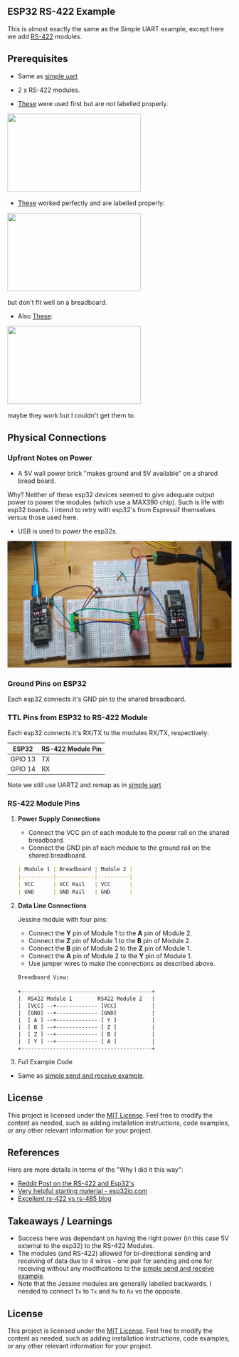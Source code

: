 ## ESP32 RS-422  Example
This is almost exactly the same as the Simple UART example, except here we add [RS-422](https://en.wikipedia.org/wiki/RS-422) modules.


## Prerequisites

- Same as [simple uart](https://github.com/jouellnyc/UART/tree/main/esp32_simple)
- 2 x RS-422 modules.

-  [These](https://www.amazon.com/gp/product/B0C1C3VHZW/) were used first but are not labelled properly.

<img src="https://github.com/jouellnyc/UART/assets/32470508/0125867b-87d4-4d02-9dbe-ae240d0240d6" width="300" height="175">

- [These](https://www.aliexpress.us/item/3256806376131903.html) worked perfectly and are labelled properly:

<img src="https://github.com/jouellnyc/UART/assets/32470508/7341eac7-ee70-4c12-a573-9496083c7e90" width="300" height="175">

but  don't fit well on a breadboard.

- Also [These](https://www.aliexpress.us/item/3256802905478474.html):

<img src="https://github.com/jouellnyc/UART/assets/32470508/0a380b56-c151-440d-82c3-2bd5b03afbb3" width="300" height="175">

maybe they work but I couldn't get them to.


## Physical Connections

###  Upfront Notes on Power

- A 5V wall power brick "makes ground and 5V available" on a shared bread board.

Why? Neither of these esp32 devices seemed to give adequate output power to power the modules (which use a MAX390 chip).
Such is life with esp32 boards. I intend to retry with esp32's from Espressif themselves versus those used here.
-  USB is used to power the esp32s.

![pic](./pics/esp32_rs422.jpg)

###  Ground Pins on ESP32 

Each esp32  connects it's GND pin to the shared breadboard.


###  TTL Pins from ESP32 to RS-422 Module

Each esp32  connects it's RX/TX to the modules RX/TX, respectively:
 
|  ESP32  | RS-422 Module Pin |
|---|---|
| GPIO 13  | TX |
| GPIO 14  | RX |

Note we still use UART2 and remap as in  [simple uart](https://github.com/jouellnyc/UART/tree/main/esp32_simple)


### RS-422 Module Pins 

1. **Power Supply Connections**

    - Connect the VCC pin of each module to the power rail on the shared breadboard.
    - Connect the GND pin of each module to the ground rail on the shared breadboard.

    ```markdown
    | Module 1 | Breadboard | Module 2 |
    |----------|------------|----------|
    | VCC      | VCC Rail   | VCC      |
    | GND      | GND Rail   | GND      |
    ```

2. **Data Line Connections**

    Jessine module with four pins:
    
    - Connect the **Y** pin of Module 1 to the **A** pin of Module 2.
    - Connect the **Z** pin of Module 1 to the **B** pin of Module 2.
    - Connect the **B** pin of Module 2 to the **Z** pin of Module 1.
    - Connect the **A** pin of Module 2 to the **Y** pin of Module 1.
    - Use jumper wires to make the connections as described above.

    ```
    Breadboard View:

    +-----------------------------------------+
    |  RS422 Module 1        RS422 Module 2   |
    |  [VCC] --+------------- [VCC]           |
    |  [GND] --+------------- [GND]           |
    |  [ A ] --+------------- [ Y ]           |
    |  [ B ] --+------------- [ Z ]           |
    |  [ Z ] --+------------- [ B ]           |
    |  [ Y ] --+------------- [ A ]           |
    +-----------------------------------------+
    ```


4. Full Example Code
- Same as [simple send and receive example](https://github.com/jouellnyc/UART/blob/main/esp32_simple/send_and_receive.py).

## License
This project is licensed under the [MIT License](LICENSE).
Feel free to modify the content as needed, such as adding installation instructions, code examples, or any other relevant information for your project.

## References 
Here are more details in terms of the "Why I did it this way":
- [Reddit Post on the RS-422 and Esp32's](https://www.reddit.com/r/embedded/comments/1cuo52g/comment/l4qclpu/?context=3)
- [Very helpful starting material - esp32io.com](https://esp32io.com/tutorials/esp32-rs422)
- [Excellent rs-422 vs rs-485 blog](https://www.netburner.com/learn/introduction-to-rs485-and-rs422-standards/)

## Takeaways / Learnings
- Success here was dependant on having the right power (in this case 5V external to the esp32) to the RS-422 Modules.
- The modules (and RS-422) allowed for bi-directional sending and receiving of data due to 4 wires - one pair for sending and one for receiving without any modifications to the [simple send and receive example](https://github.com/jouellnyc/UART/blob/main/esp32_simple/send_and_receive.py).
- Note that the Jessine modules are generally labelled backwards. I needed to connect `Tx` to `Tx` and `Rx` to `Rx` vs the opposite.
 
## License
This project is licensed under the [MIT License](LICENSE).
Feel free to modify the content as needed, such as adding installation instructions, code examples, or any other relevant information for your project.

